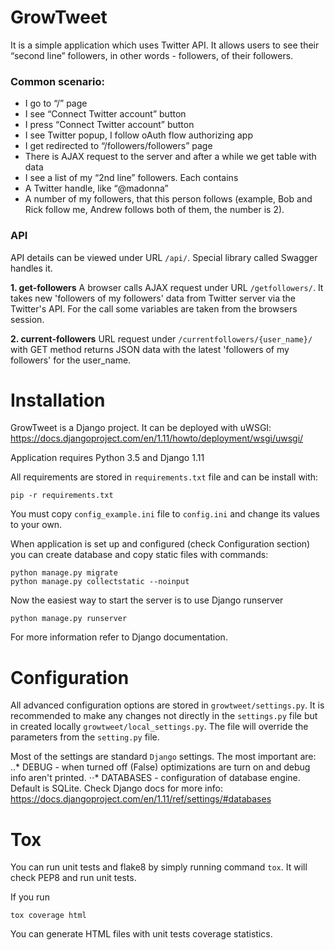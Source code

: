 GrowTweet
=========

It is a simple application which uses Twitter API. It allows users to see their “second line” followers, in other words - followers, of their followers.

### Common scenario:
- I go to “/” page
- I see “Connect Twitter account” button
- I press “Connect Twitter account” button
- I see Twitter popup, I follow oAuth flow authorizing app
- I get redirected to “/followers/followers” page
- There is AJAX request to the server and after a while we get table with data
- I see a list of my “2nd line” followers. Each contains
- A Twitter handle, like “@madonna”
- A number of my followers, that this person follows (example, Bob and Rick follow me, Andrew follows both of them, the number is 2). 

### API

API details can be viewed under URL `/api/`. Special library called Swagger handles it. 

**1. get-followers**
A browser calls AJAX request under URL `/getfollowers/`. It takes new 'followers of my followers' data from Twitter server via the Twitter's API.
For the call some variables are taken from the browsers session.

**2. current-followers**
URL request under `/currentfollowers/{user_name}/` with GET method returns JSON data with the latest 'followers of my followers' for the user_name.


Installation
============

GrowTweet is a Django project.
It can be deployed with uWSGI: https://docs.djangoproject.com/en/1.11/howto/deployment/wsgi/uwsgi/

Application requires Python 3.5 and Django 1.11

All requirements are stored in `requirements.txt` file and can be install with:
```
pip -r requirements.txt
```

You must copy `config_example.ini` file to `config.ini` and change its values to your own.

When application is set up and configured (check Configuration section)
you can create database and copy static files with commands:
```
python manage.py migrate
python manage.py collectstatic --noinput
```

Now the easiest way to start the server is to use Django runserver
```
python manage.py runserver
```

For more information refer to Django documentation.

Configuration
=============

All advanced configuration options are stored in `growtweet/settings.py`.
It is recommended to make any changes not directly in the `settings.py` file but in created locally `growtweet/local_settings.py`.
The file will override the parameters from the `setting.py` file.

Most of the settings are standard `Django` settings. The most important are:
..* DEBUG - when turned off (False) optimizations are turn on and debug info aren't printed.
⋅⋅* DATABASES - configuration of database engine. Default is SQLite.
Check Django docs for more info: https://docs.djangoproject.com/en/1.11/ref/settings/#databases

Tox
===

You can run unit tests and flake8 by simply running command `tox`.
It will check PEP8 and run unit tests.

If you run
```
tox coverage html
```

You can generate HTML files with unit tests coverage statistics. 
